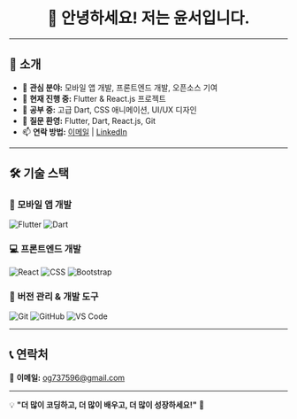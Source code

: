 <h1 align="center">👋 안녕하세요! 저는 윤서입니다.</h1>


---

## 🚀 소개
- 🎯 **관심 분야:** 모바일 앱 개발, 프론트엔드 개발, 오픈소스 기여  
- 🔭 **현재 진행 중:** Flutter & React.js 프로젝트  
- 🌱 **공부 중:** 고급 Dart, CSS 애니메이션, UI/UX 디자인  
- 💬 **질문 환영:** Flutter, Dart, React.js, Git  
- 📫 **연락 방법:** [이메일](mailto:your-email@example.com) | [LinkedIn](https://linkedin.com/in/your-profile)  

---

## 🛠️ 기술 스택

### 📱 **모바일 앱 개발**
![Flutter](https://img.shields.io/badge/Flutter-02569B?style=for-the-badge&logo=flutter&logoColor=white)
![Dart](https://img.shields.io/badge/Dart-0175C2?style=for-the-badge&logo=dart&logoColor=white)

### 💻 **프론트엔드 개발**
![React](https://img.shields.io/badge/React-61DAFB?style=for-the-badge&logo=react&logoColor=black)
![CSS](https://img.shields.io/badge/CSS-1572B6?style=for-the-badge&logo=css3&logoColor=white)
![Bootstrap](https://img.shields.io/badge/Bootstrap-7952B3?style=for-the-badge&logo=bootstrap&logoColor=white)

### 🔧 **버전 관리 & 개발 도구**
![Git](https://img.shields.io/badge/Git-F05032?style=for-the-badge&logo=git&logoColor=white)
![GitHub](https://img.shields.io/badge/GitHub-181717?style=for-the-badge&logo=github&logoColor=white)
![VS Code](https://img.shields.io/badge/VS%20Code-007ACC?style=for-the-badge&logo=visual-studio-code&logoColor=white)

---

## 📞 연락처
📧 **이메일:** og737596@gmail.com

---

💡 **"더 많이 코딩하고, 더 많이 배우고, 더 많이 성장하세요!"** 🚀
